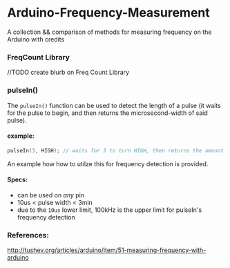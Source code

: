 Arduino-Frequency-Measurement
=============================

A collection &amp;&amp; comparison of methods for measuring frequency on the Arduino with credits


### FreqCount Library

//TODO create blurb on Freq Count Library

### pulseIn()

The `pulseIn()` function can be used to detect the length of a pulse (it waits for the pulse to begin, and then returns the microsecond-width of said pulse).

#### example:

```ino
pulseIn(3, HIGH); // waits for 3 to turn HIGH, then returns the amount of us until it turns LOW again
```

An example how how to utilze this for frequency detection is provided.

#### Specs:

- can be used on _any_ pin
- 10us < pulse width < 3min
- due to the `10us` lower limit, 100kHz is the upper limit for pulseIn's frequency detection


### References:

http://tushev.org/articles/arduino/item/51-measuring-frequency-with-arduino
